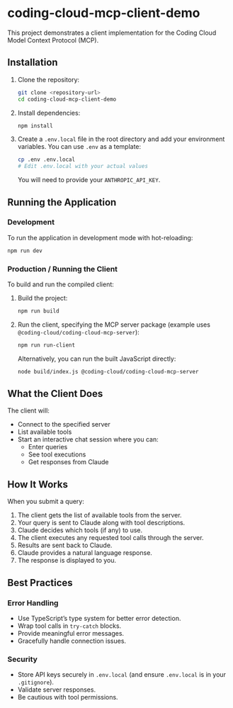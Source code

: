 # coding-cloud-mcp-client-demo

This project demonstrates a client implementation for the Coding Cloud Model Context Protocol (MCP).

## Installation

1. Clone the repository:
   ```bash
   git clone <repository-url>
   cd coding-cloud-mcp-client-demo
   ```

2. Install dependencies:
   ```bash
   npm install
   ```

3. Create a `.env.local` file in the root directory and add your environment variables. You can use `.env` as a template:
   ```bash
   cp .env .env.local
   # Edit .env.local with your actual values
   ```
   You will need to provide your `ANTHROPIC_API_KEY`.

## Running the Application

### Development

To run the application in development mode with hot-reloading:

```bash
npm run dev
```

### Production / Running the Client

To build and run the compiled client:

1. Build the project:
   ```bash
   npm run build
   ```

2. Run the client, specifying the MCP server package (example uses `@coding-cloud/coding-cloud-mcp-server`):
   ```bash
   npm run run-client
   ```
   Alternatively, you can run the built JavaScript directly:
   ```bash
   node build/index.js @coding-cloud/coding-cloud-mcp-server
   ```

## What the Client Does

The client will:

*   Connect to the specified server
*   List available tools
*   Start an interactive chat session where you can:
    *   Enter queries
    *   See tool executions
    *   Get responses from Claude

## How It Works

When you submit a query:

1.  The client gets the list of available tools from the server.
2.  Your query is sent to Claude along with tool descriptions.
3.  Claude decides which tools (if any) to use.
4.  The client executes any requested tool calls through the server.
5.  Results are sent back to Claude.
6.  Claude provides a natural language response.
7.  The response is displayed to you.

## Best Practices

### Error Handling

*   Use TypeScript’s type system for better error detection.
*   Wrap tool calls in `try-catch` blocks.
*   Provide meaningful error messages.
*   Gracefully handle connection issues.

### Security

*   Store API keys securely in `.env.local` (and ensure `.env.local` is in your `.gitignore`).
*   Validate server responses.
*   Be cautious with tool permissions.